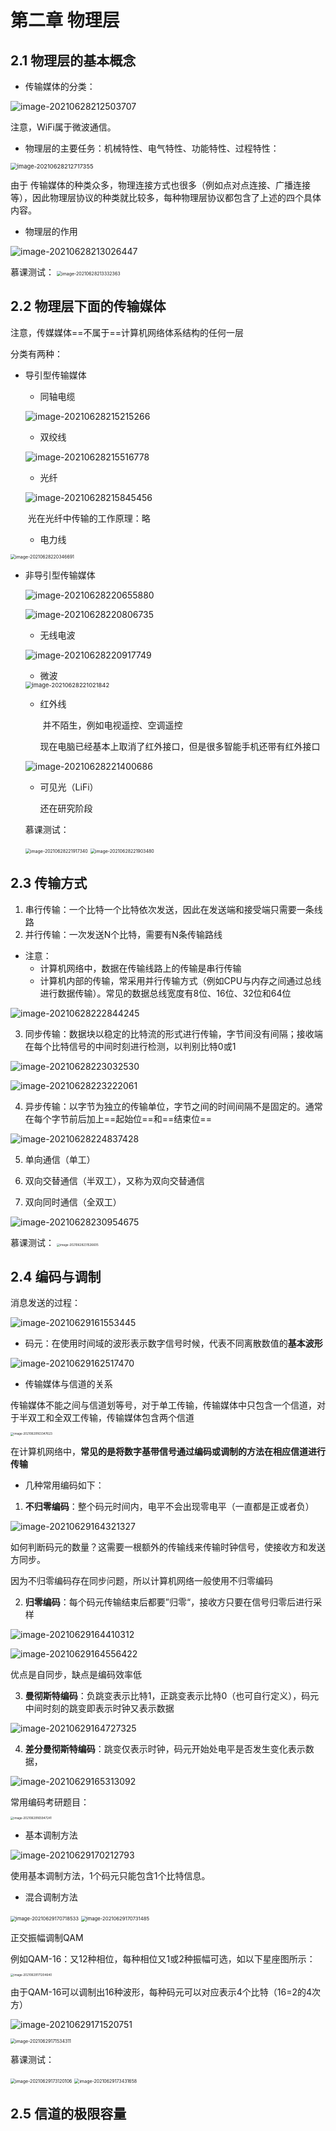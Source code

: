 # 第二章 物理层

## 2.1 物理层的基本概念

- 传输媒体的分类：

![image-20210628212503707](images/image-20210628212503707.png)

注意，WiFi属于微波通信。

- 物理层的主要任务：机械特性、电气特性、功能特性、过程特性：

<img src="images/image-20210628212717355.png" alt="image-20210628212717355" style="zoom: 67%;" />

由于 传输媒体的种类众多，物理连接方式也很多（例如点对点连接、广播连接等），因此物理层协议的种类就比较多，每种物理层协议都包含了上述的四个具体内容。

- 物理层的作用

![image-20210628213026447](images/image-20210628213026447.png)

慕课测试：
<img src="images/image-20210628213332363.png" alt="image-20210628213332363" style="zoom: 50%;" />

## 2.2 物理层下面的传输媒体

注意，传媒媒体==不属于==计算机网络体系结构的任何一层

分类有两种：

- 导引型传输媒体

  - 同轴电缆

  ![image-20210628215215266](images/image-20210628215215266.png)

  - 双绞线

  ![image-20210628215516778](images/image-20210628215516778.png)

  - 光纤

  ![image-20210628215845456](images/image-20210628215845456.png)

  ​				光在光纤中传输的工作原理：略

  - 电力线

<img src="images/image-20210628220346691.png" alt="image-20210628220346691" style="zoom:50%;" />

- 非导引型传输媒体

  ![image-20210628220655880](images/image-20210628220655880.png)

  ![image-20210628220806735](images/image-20210628220806735.png)

  - 无线电波

  ![image-20210628220917749](images/image-20210628220917749.png)

  - 微波

  <img src="images/image-20210628221021842.png" alt="image-20210628221021842" style="zoom:67%;" />

  - 红外线

    ​	并不陌生，例如电视遥控、空调遥控

    ​	现在电脑已经基本上取消了红外接口，但是很多智能手机还带有红外接口

  ![image-20210628221400686](images/image-20210628221400686.png)

  - 可见光（LiFi）

    还在研究阶段

  慕课测试：

  <img src="images/image-20210628221917340.png" alt="image-20210628221917340" style="zoom: 50%;" />

  <img src="images/image-20210628221903480.png" alt="image-20210628221903480" style="zoom:50%;" />

## 2.3 传输方式

1. 串行传输：一个比特一个比特依次发送，因此在发送端和接受端只需要一条线路
2. 并行传输：一次发送N个比特，需要有N条传输路线

- 注意：
  - 计算机网络中，数据在传输线路上的传输是串行传输
  - 计算机内部的传输，常采用并行传输方式（例如CPU与内存之间通过总线进行数据传输）。常见的数据总线宽度有8位、16位、32位和64位

![image-20210628222844245](images/image-20210628222844245.png)

3. 同步传输：数据块以稳定的比特流的形式进行传输，字节间没有间隔；接收端在每个比特信号的中间时刻进行检测，以判别比特0或1

![image-20210628223032530](images/image-20210628223032530.png)

![image-20210628223222061](images/image-20210628223222061.png)

4. 异步传输：以字节为独立的传输单位，字节之间的时间间隔不是固定的。通常在每个字节前后加上==起始位==和==结束位==

![image-20210628224837428](images/image-20210628224837428.png)

5. 单向通信（单工）
6. 双向交替通信（半双工），又称为双向交替通信

7. 双向同时通信（全双工）

![image-20210628230954675](images/image-20210628230954675.png)

慕课测试：
<img src="images/image-20210628231526605.png" alt="image-20210628231526605" style="zoom:33%;" />

## 2.4 编码与调制

消息发送的过程：

![image-20210629161553445](images/image-20210629161553445.png)

- 码元：在使用时间域的波形表示数字信号时候，代表不同离散数值的**基本波形**

![image-20210629162517470](images/image-20210629162517470.png)

- 传输媒体与信道的关系

传输媒体不能之间与信道划等号，对于单工传输，传输媒体中只包含一个信道，对于半双工和全双工传输，传输媒体包含两个信道

<img src="images/image-20210629163347623.png" alt="image-20210629163347623" style="zoom:33%;" />

在计算机网络中，**常见的是将数字基带信号通过编码或调制的方法在相应信道进行传输**

- 几种常用编码如下：

1. **不归零编码**：整个码元时间内，电平不会出现零电平（一直都是正或者负）

![image-20210629164321327](images/image-20210629164321327.png)

如何判断码元的数量？这需要一根额外的传输线来传输时钟信号，使接收方和发送方同步。

因为不归零编码存在同步问题，所以计算机网络一般使用不归零编码

2. **归零编码**：每个码元传输结束后都要”归零“，接收方只要在信号归零后进行采样

![image-20210629164410312](images/image-20210629164410312.png)

![image-20210629164556422](images/image-20210629164556422.png)

优点是自同步，缺点是编码效率低

3. **曼彻斯特编码**：负跳变表示比特1，正跳变表示比特0（也可自行定义），码元中间时刻的跳变即表示时钟又表示数据

![image-20210629164727325](images/image-20210629164727325.png)

4. **差分曼彻斯特编码**：跳变仅表示时钟，码元开始处电平是否发生变化表示数据，

![image-20210629165313092](images/image-20210629165313092.png)

常用编码考研题目：

<img src="images/image-20210629165947241.png" alt="image-20210629165947241" style="zoom:33%;" />

- 基本调制方法

![image-20210629170212793](images/image-20210629170212793.png)

使用基本调制方法，1个码元只能包含1个比特信息。

- 混合调制方法

<img src="images/image-20210629170718533.png" alt="image-20210629170718533" style="zoom:55%;" />

<img src="images/image-20210629170731485.png" alt="image-20210629170731485" style="zoom:55%;" />

正交振幅调制QAM

​		例如QAM-16：又12种相位，每种相位又1或2种振幅可选，如以下星座图所示：

<img src="images/image-20210629171204640.png" alt="image-20210629171204640" style="zoom:33%;" />

由于QAM-16可以调制出16种波形，每种码元可以对应表示4个比特（16=2的4次方）

![image-20210629171520751](images/image-20210629171520751.png)

<img src="images/image-20210629171534311.png" alt="image-20210629171534311" style="zoom:50%;" />

慕课测试：

<img src="images/image-20210629173120106.png" alt="image-20210629173120106" style="zoom: 50%;" />

<img src="images/image-20210629173431658.png" alt="image-20210629173431658" style="zoom: 50%;" />

## 2.5 信道的极限容量

